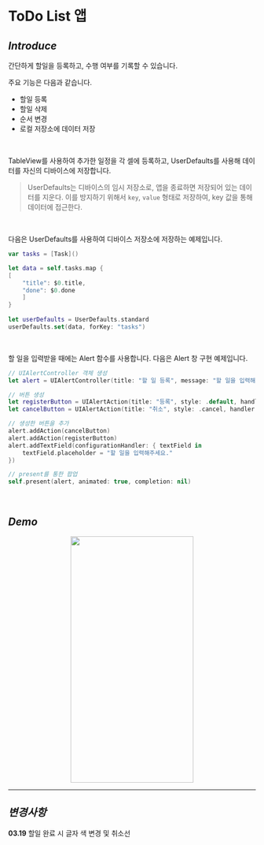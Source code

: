 # ToDo List 앱

## *Introduce*

간단하게 할일을 등록하고, 수행 여부를 기록할 수 있습니다.

주요 기능은 다음과 같습니다.
- 할일 등록
- 할일 삭제
- 순서 변경
- 로컬 저장소에 데이터 저장

</br>

TableView를 사용하여 추가한 일정을 각 셀에 등록하고, UserDefaults를 사용해 데이터를 자신의 디바이스에 저장합니다.
> UserDefaults는 디바이스의 임시 저장소로, 앱을 종료하면 저장되어 있는 데이터를 지운다. 이를 방지하기 위해서 ``key``, ``value`` 형태로 저장하여, key 값을 통해 데이터에 접근한다.

</br>

다음은 UserDefaults를 사용하여 디바이스 저장소에 저장하는 예제입니다.
```swift
var tasks = [Task]()

let data = self.tasks.map {
[
    "title": $0.title,
    "done": $0.done
    ]
}
        
let userDefaults = UserDefaults.standard
userDefaults.set(data, forKey: "tasks")
```

</br>

할 일을 입력받을 때에는 Alert 함수를 사용합니다.
다음은 Alert 창 구현 예제입니다.
```swift
// UIAlertController 객체 생성
let alert = UIAlertController(title: "할 일 등록", message: "할 일을 입력해주세요", preferredStyle: .alert)

// 버튼 생성
let registerButton = UIAlertAction(title: "등록", style: .default, handler: nil)
let cancelButton = UIAlertAction(title: "취소", style: .cancel, handler: nil)

// 생성한 버튼을 추가
alert.addAction(cancelButton)
alert.addAction(registerButton)
alert.addTextField(configurationHandler: { textField in
    textField.placeholder = "할 일을 입력해주세요."
})

// present를 통한 팝업
self.present(alert, animated: true, completion: nil)
```

</br>

## *Demo*

<p align="center"><img src="./asset/toDoList.GIF" height="500px" width="250px"><p>

---

## *변경사항*

__03.19__  할일 완료 시 글자 색 변경 및 취소선
